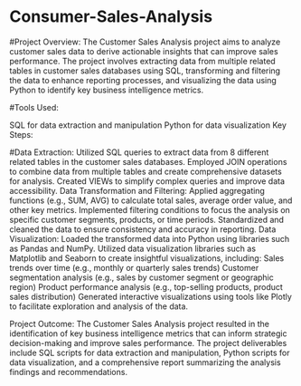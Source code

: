 # Consumer-Sales-Analysis
#Project Overview:
The Customer Sales Analysis project aims to analyze customer sales data to derive actionable insights that can improve sales performance. The project involves extracting data from multiple related tables in customer sales databases using SQL, transforming and filtering the data to enhance reporting processes, and visualizing the data using Python to identify key business intelligence metrics.

#Tools Used:

SQL for data extraction and manipulation
Python for data visualization
Key Steps:

#Data Extraction:
Utilized SQL queries to extract data from 8 different related tables in the customer sales databases.
Employed JOIN operations to combine data from multiple tables and create comprehensive datasets for analysis.
Created VIEWs to simplify complex queries and improve data accessibility.
Data Transformation and Filtering:
Applied aggregating functions (e.g., SUM, AVG) to calculate total sales, average order value, and other key metrics.
Implemented filtering conditions to focus the analysis on specific customer segments, products, or time periods.
Standardized and cleaned the data to ensure consistency and accuracy in reporting.
Data Visualization:
Loaded the transformed data into Python using libraries such as Pandas and NumPy.
Utilized data visualization libraries such as Matplotlib and Seaborn to create insightful visualizations, including:
Sales trends over time (e.g., monthly or quarterly sales trends)
Customer segmentation analysis (e.g., sales by customer segment or geographic region)
Product performance analysis (e.g., top-selling products, product sales distribution)
Generated interactive visualizations using tools like Plotly to facilitate exploration and analysis of the data.


Project Outcome:
The Customer Sales Analysis project resulted in the identification of key business intelligence metrics that can inform strategic decision-making and improve sales performance. The project deliverables include SQL scripts for data extraction and manipulation, Python scripts for data visualization, and a comprehensive report summarizing the analysis findings and recommendations.
